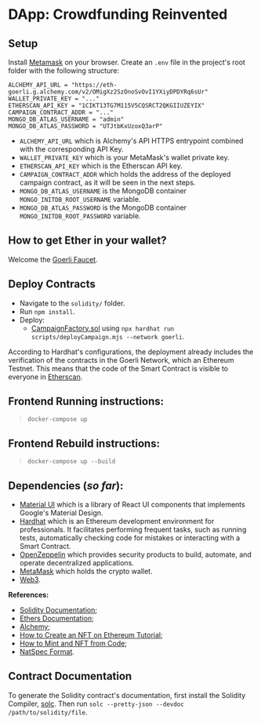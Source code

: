 # DApp: Crowdfunding Reinvented

## Setup

Install [Metamask](https://metamask.io/) on your browser. Create an `.env` file in the project's root folder with the following structure:

```
ALCHEMY_API_URL = "https://eth-goerli.g.alchemy.com/v2/OMigXz2SzOnoSvOvI1YXiyDPDYRq6sUr"
WALLET_PRIVATE_KEY = "..."
ETHERSCAN_API_KEY = "1CIKT13TG7M115V5CQSRCT2QKGIIUZEYIX"
CAMPAIGN_CONTRACT_ADDR = "..."
MONGO_DB_ATLAS_USERNAME = "admin"
MONGO_DB_ATLAS_PASSWORD = "UTJtbKxUzoxQ3arP"
```

- `ALCHEMY_API_URL` which is Alchemy's API HTTPS entrypoint combined with the corresponding API Key.
- `WALLET_PRIVATE_KEY` which is your MetaMask's wallet private key.
- `ETHERSCAN_API_KEY` which is the Etherscan API key.
- `CAMPAIGN_CONTRACT_ADDR` which holds the address of the deployed campaign contract, as it will be seen in the next steps.
- `MONGO_DB_ATLAS_USERNAME` is the MongoDB container `MONGO_INITDB_ROOT_USERNAME` variable.
- `MONGO_DB_ATLAS_PASSWORD` is the MongoDB container `MONGO_INITDB_ROOT_PASSWORD` variable.
## How to get Ether in your wallet?

Welcome the [Goerli Faucet](https://goerlifaucet.com/).
## Deploy Contracts

- Navigate to the `solidity/` folder. 
- Run `npm install`.
- Deploy:
    - [CampaignFactory.sol](./solidity/contracts/CampaignFactory.sol) using `npx hardhat run scripts/deployCampaign.mjs --network goerli`.

According to Hardhat's configurations, the deployment already includes the verification of the contracts in the Goerli Network, which an Ethereum Testnet. This means that the code of the Smart Contract is visible to everyone in [Etherscan](https://goerli.etherscan.io/).

## Frontend Running instructions:

> `docker-compose up`

## Frontend Rebuild instructions:

> `docker-compose up --build`

## Dependencies (*so far*):

- [Material UI](https://mui.com/material-ui/getting-started/overview/) which is a library of React UI components that implements Google's Material Design.
- [Hardhat](https://hardhat.org/) which is an Ethereum development environment for professionals. It facilitates performing frequent tasks, such as running tests, automatically checking code for mistakes or interacting with a Smart Contract.
- [OpenZeppelin](https://www.openzeppelin.com/) which provides security products to build, automate, and operate decentralized applications.
- [MetaMask](https://metamask.io/) which holds the crypto wallet.
- [Web3](https://web3js.readthedocs.io/en/v1.8.1/).

**References:**
- [Solidity Documentation](https://docs.soliditylang.org/en/v0.8.17/index.html);
- [Ethers Documentation](https://docs.ethers.io/v5/);
- [Alchemy](https://dashboard.alchemy.com/);
- [How to Create an NFT on Ethereum Tutorial](https://docs.alchemy.com/docs/how-to-create-an-nft#step-3-add-goerlieth-from-a-faucet);
- [How to Mint and NFT from Code](https://docs.alchemy.com/docs/how-to-mint-an-nft-from-code);
- [NatSpec Format](https://docs.soliditylang.org/en/develop/natspec-format.html).

## Contract Documentation

To generate the Solidity contract's documentation, first install the Solidity Compiler, [solc](https://docs.soliditylang.org/en/v0.8.17/installing-solidity.html#clone-the-repository). Then run `solc --pretty-json --devdoc /path/to/solidity/file`.